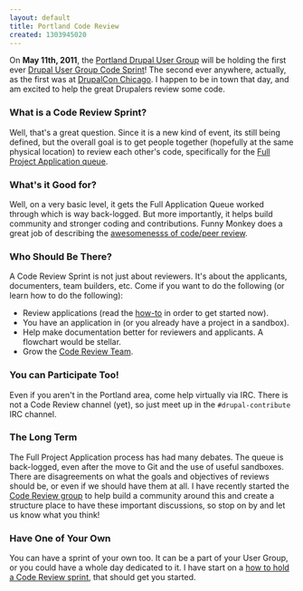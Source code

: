 ```yaml
---
layout: default
title: Portland Code Review
created: 1303945020
---
```


On **May 11th, 2011**, the [Portland Drupal User Group](http://groups.drupal.org/portland) will be holding the first ever [Drupal User Group Code Sprint](http://groups.drupal.org/node/144359)!  The second ever anywhere, actually, as the first was at [DrupalCon Chicago](http://chicago2011.drupal.org/forum/code-review-sprint-friday).  I happen to be in town that day, and am excited to help the great Drupalers review some code.

### What is a Code Review Sprint? ###

Well, that's a great question.  Since it is a new kind of event, its still being defined, but the overall goal is to get people together (hopefully at the same physical location) to review each other's code, specifically for the [Full Project Application queue](http://drupal.org/project/issues/projectapplications).

### What's it Good for? ###

Well, on a very basic level, it gets the Full Application Queue worked through which is way back-logged.  But more importantly, it helps build community and stronger coding and contributions.  Funny Monkey does a great job of describing the [awesomenesss of code/peer review](http://funnymonkey.com/community-development-and-code-reviews).

### Who Should Be There? ###

A Code Review Sprint is not just about reviewers.  It's about the applicants, documenters, team builders, etc.  Come if you want to do the following (or learn how to do the following):

* Review applications (read the [how-to](http://drupal.org/node/894256) in order to get started now).
* You have an application in (or you already have a project in a sandbox).
* Help make documentation better for reviewers and applicants.  A flowchart would be stellar.
* Grow the [Code Review Team](http://groups.drupal.org/code-review).

###  You can Participate Too! ###

Even if you aren't in the Portland area, come help virtually via IRC.  There is not a Code Review channel (yet), so just meet up in the `#drupal-contribute` IRC channel.

### The Long Term ###

The Full Project Application process has had many debates.  The queue is back-logged, even after the move to Git and the use of useful sandboxes.  There are disagreements on what the goals and objectives of reviews should be, or even if we should have them at all.  I have recently started the [Code Review group](http://groups.drupal.org/code-review) to help build a community around this and create a structure place to have these important discussions, so stop on by and let us know what you think!

### Have One of Your Own ###

You can have a sprint of your own too.  It can be a part of your User Group, or you could have a whole day dedicated to it.  I have start on a [how to hold a Code Review sprint](http://groups.drupal.org/node/142499), that should get you started.

